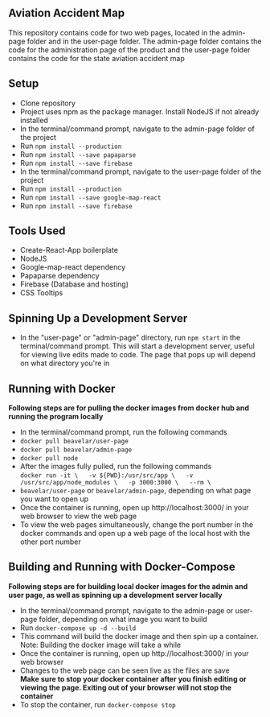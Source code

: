 ## Aviation Accident Map
This repository contains code for two web pages, located in the admin-page folder and in the user-page folder.  The admin-page folder contains the code for the administration page of the product and the user-page folder contains the code for the state aviation accident map

## Setup
- Clone repository
- Project uses npm as the package manager.  Install NodeJS if not already installed
- In the terminal/command prompt, navigate to the admin-page folder of the project
- Run `npm install --production`
- Run `npm install --save papaparse`
- Run `npm install --save firebase`
- In the terminal/command prompt, navigate to the user-page folder of the project
- Run `npm install --production`
- Run `npm install --save google-map-react`
- Run `npm install --save firebase`

## Tools Used
- Create-React-App boilerplate
- NodeJS
- Google-map-react dependency
- Papaparse dependency
- Firebase (Database and hosting)
- CSS Tooltips

## Spinning Up a Development Server
- In the "user-page" or "admin-page" directory, run `npm start` in the terminal/command prompt.  This will start a development server, useful for viewing live edits made to code.  The page that pops up will depend on what directory you're in

## Running with Docker
**Following steps are for pulling the docker images from docker hub and running the program locally**
- In the terminal/command prompt, run the following commands
- `docker pull beavelar/user-page`
- `docker pull beavelar/admin-page`
- `docker pull node`
- After the images fully pulled, run the following commands  
`docker run -it \  
-v ${PWD}:/usr/src/app \  
-v /usr/src/app/node_modules \  
-p 3000:3000 \  
--rm \`
- `beavelar/user-page` or `beavelar/admin-page`, depending on what page you want to open up
- Once the container is running, open up http://localhost:3000/ in your web browser to view the web page
- To view the web pages simultaneously, change the port number in the docker commands and open up a web page of the local host with the other port number

## Building and Running with Docker-Compose
**Following steps are for building local docker images for the admin and user page, as well as spinning up a development server locally**
- In the terminal/command prompt, navigate to the admin-page or user-page folder, depending on what image you want to build
- Run `docker-compose up -d --build`
- This command will build the docker image and then spin up a container. Note: Building the docker image will take a while
- Once the container is running, open up http://localhost:3000/ in your web browser
- Changes to the web page can be seen live as the files are save  
**Make sure to stop your docker container after you finish editing or viewing the page.  Exiting out of your browser will not stop the container**
- To stop the container, run `docker-compose stop`
